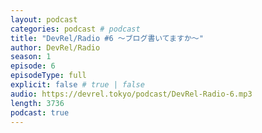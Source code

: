 ```yaml
---
layout: podcast
categories: podcast # podcast
title: "DevRel/Radio #6 〜ブログ書いてますか〜"
author: DevRel/Radio
season: 1
episode: 6
episodeType: full
explicit: false # true | false
audio: https://devrel.tokyo/podcast/DevRel-Radio-6.mp3
length: 3736
podcast: true
---
```

